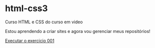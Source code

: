# html-css3
 Curso HTML e CSS  do curso em video

Estou aprendendo a criar sites e agora vou gerenciar meus repositórios!

<a href="https://sandradiasgaspar.github.io/html-css/exercicios/ex001/index.html">Executar o exercicio 001